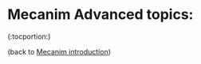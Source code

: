 Mecanim Advanced topics:
========================


(:tocportion:)

(back to [Mecanim introduction](MecanimAnimationSystem.html))
